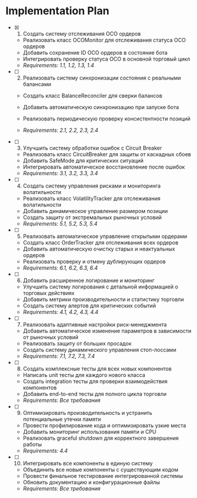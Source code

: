 # Implementation Plan

- [x] 1. Создать систему отслеживания OCO ордеров




  - Реализовать класс OCOMonitor для отслеживания статуса OCO ордеров
  - Добавить сохранение ID OCO ордеров в состояние бота
  - Интегрировать проверку статуса OCO в основной торговый цикл
  - _Requirements: 1.1, 1.2, 1.3, 1.4_





- [ ] 2. Реализовать систему синхронизации состояния с реальными балансами
  - Создать класс BalanceReconciler для сверки балансов



  - Добавить автоматическую синхронизацию при запуске бота
  - Реализовать периодическую проверку консистентности позиций
  - _Requirements: 2.1, 2.2, 2.3, 2.4_

- [ ] 3. Улучшить систему обработки ошибок с Circuit Breaker
  - Реализовать класс CircuitBreaker для защиты от каскадных сбоев
  - Добавить SafeMode для критических ситуаций
  - Интегрировать автоматическое восстановление после ошибок
  - _Requirements: 3.1, 3.2, 3.3, 3.4_

- [ ] 4. Создать систему управления рисками и мониторинга волатильности
  - Реализовать класс VolatilityTracker для отслеживания волатильности
  - Добавить динамическое управление размером позиции
  - Создать защиту от экстремальных рыночных условий
  - _Requirements: 5.1, 5.2, 5.3, 5.4_

- [ ] 5. Реализовать автоматическое управление открытыми ордерами
  - Создать класс OrderTracker для отслеживания всех ордеров
  - Добавить автоматическую очистку старых и неактуальных ордеров
  - Реализовать проверку и отмену дублирующих ордеров
  - _Requirements: 6.1, 6.2, 6.3, 6.4_

- [ ] 6. Добавить расширенное логирование и мониторинг
  - Улучшить систему логирования с детальной информацией о торговых действиях
  - Добавить метрики производительности и статистику торговли
  - Создать систему алертов для критических событий
  - _Requirements: 4.1, 4.2, 4.3, 4.4_

- [ ] 7. Реализовать адаптивные настройки риск-менеджмента
  - Добавить автоматическое изменение параметров в зависимости от рыночных условий
  - Реализовать защиту от больших просадок
  - Создать систему динамического управления стоп-лоссами
  - _Requirements: 7.1, 7.2, 7.3, 7.4_

- [ ] 8. Создать комплексные тесты для всех новых компонентов
  - Написать unit тесты для каждого нового класса
  - Создать integration тесты для проверки взаимодействия компонентов
  - Добавить end-to-end тесты для полного цикла торговли
  - _Requirements: Все требования_

- [ ] 9. Оптимизировать производительность и устранить потенциальные утечки памяти
  - Провести профилирование кода и оптимизировать узкие места
  - Добавить мониторинг использования памяти и CPU
  - Реализовать graceful shutdown для корректного завершения работы
  - _Requirements: 4.4_

- [ ] 10. Интегрировать все компоненты в единую систему
  - Объединить все новые компоненты с существующим кодом
  - Провести финальное тестирование интегрированной системы
  - Обновить документацию и конфигурационные файлы
  - _Requirements: Все требования_